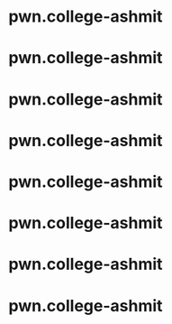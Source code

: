 # pwn.college-ashmit
# pwn.college-ashmit
# pwn.college-ashmit
# pwn.college-ashmit
# pwn.college-ashmit
# pwn.college-ashmit
# pwn.college-ashmit
# pwn.college-ashmit
